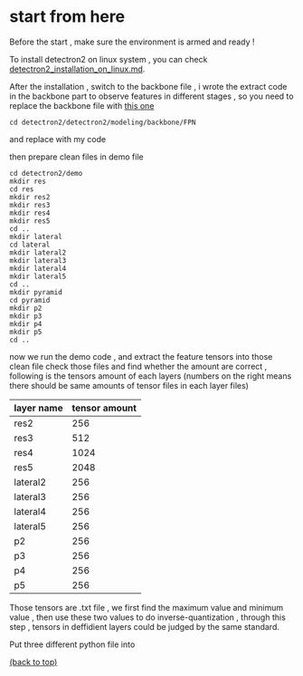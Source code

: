 # start from here

Before the start , make sure the environment is armed and ready !

To install detectron2 on linux system , you can check [detectron2_installation_on_linux.md](detectron2_installation_on_linux.md).

After the installation , switch to the backbone file , i wrote the extract code in the backbone part to observe features in different stages , so you need to replace the backbone file with [this one](FPN_backbone)
  
    cd detectron2/detectron2/modeling/backbone/FPN 
and replace with my code

then prepare clean files in demo file

    cd detectron2/demo 
    mkdir res
    cd res
    mkdir res2
    mkdir res3
    mkdir res4
    mkdir res5
    cd ..
    mkdir lateral
    cd lateral
    mkdir lateral2
    mkdir lateral3
    mkdir lateral4
    mkdir lateral5
    cd ..
    mkdir pyramid
    cd pyramid
    mkdir p2
    mkdir p3
    mkdir p4
    mkdir p5
    cd ..
now we run the demo code , and extract the feature tensors into those clean file
check those files and find whether the amount are correct , following is the tensors amount of each layers
(numbers on the right means there should be same amounts of tensor files in each layer files)

  |  layer name  |  tensor amount  |
  | :---- | :---- |
  |  res2  |  256  |
  |  res3  |  512  |
  |  res4  |  1024  |
  |  res5  |  2048  |
  |  lateral2  |  256  |
  |  lateral3  |  256  |
  |  lateral4  |  256  |
  |  lateral5  |  256  |
  |  p2  |  256  |
  |  p3  |  256  |
  |  p4  |  256  |
  |  p5  |  256  |

Those tensors are .txt file , we first find the maximum value and minimum value , then use these two values to do inverse-quantization , through this step , tensors in deffidient layers could be judged by the same standard.


Put three different python file into 


[(back to top)](#start-from-here)
    
    
